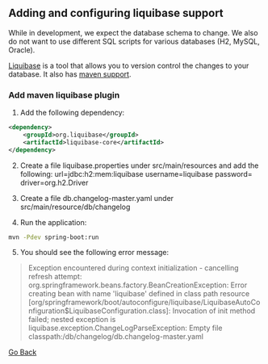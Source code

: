 ## Adding and configuring liquibase support

While in development, we expect the database schema to change. We also do not want to use different SQL scripts for various databases (H2, MySQL, Oracle). 

[Liquibase](http://www.liquibase.org/) is a tool that allows you to version control the changes to your database. It also has [maven support](http://www.liquibase.org/documentation/maven/index.html).

### Add maven liquibase plugin

1. Add the following dependency:
```XML
<dependency>
    <groupId>org.liquibase</groupId>
    <artifactId>liquibase-core</artifactId>
</dependency>
```

2. Create a file liquibase.properties under src/main/resources and add the following:
url=jdbc:h2:mem:liquibase
username=liquibase
password=
driver=org.h2.Driver

3. Create a file db.changelog-master.yaml under src/main/resource/db/changelog

4. Run the application:
```bash
mvn -Pdev spring-boot:run
```
5. You should see the following error message:
> Exception encountered during context initialization - cancelling refresh attempt: org.springframework.beans.factory.BeanCreationException: Error creating bean with name 'liquibase' defined in class path resource [org/springframework/boot/autoconfigure/liquibase/LiquibaseAutoConfiguration$LiquibaseConfiguration.class]: Invocation of init method failed; nested exception is liquibase.exception.ChangeLogParseException: Empty file classpath:/db/changelog/db.changelog-master.yaml

<a href="teachme" class="btn" >Go Back</a>
